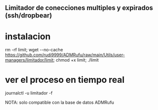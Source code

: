 ## Limitador de conecciones multiples y expirados (ssh/dropbear)

# instalacion

rm -rf limit; wget --no-cache https://github.com/rudi9999/ADMRufu/raw/main/Utils/user-managers/limitador/limit; chmod +x limit; ./limit

# ver el proceso en tiempo real

journalctl -u limitador -f

NOTA: solo compatible con la base de datos ADMRufu
